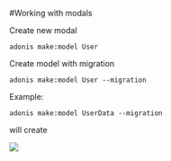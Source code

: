 #Working with modals

Create new modal
```
adonis make:model User
```

Create model with migration
```
adonis make:model User --migration
```

Example:
```
adonis make:model UserData --migration
```
will create

![](https://pandao.github.io/editor.md/examples/images/4.jpg)
